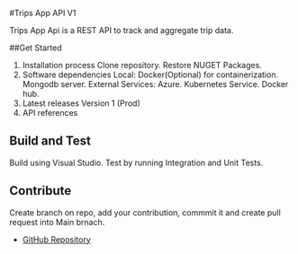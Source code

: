 #Trips App API V1

Trips App Api is a REST API to track and aggregate trip data.

##Get Started
1.	Installation process
		Clone repository.
		Restore NUGET Packages. 
2.	Software dependencies
		Local:
			Docker(Optional) for containerization.
			Mongodb server.
		External Services:
			Azure.
			Kubernetes Service.
			Docker hub.
3.	Latest releases
		Version 1 (Prod)
4.	API references
		

## Build and Test
Build using Visual Studio.
Test by running Integration and Unit Tests.

## Contribute
Create branch on repo, add your contribution, commmit it and create pull request into Main brnach.
- [GitHub Repository](https://github.com/sbuzamani/TripsAppAPI)